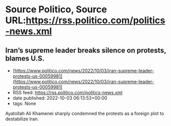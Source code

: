 # Source Politico, Source URL:https://rss.politico.com/politics-news.xml

## Iran’s supreme leader breaks silence on protests, blames U.S.
 - [https://www.politico.com/news/2022/10/03/iran-supreme-leader-protests-us-00059981](https://www.politico.com/news/2022/10/03/iran-supreme-leader-protests-us-00059981)
 - RSS feed: https://rss.politico.com/politics-news.xml
 - date published: 2022-10-03 06:13:53+00:00
 - tags: None

Ayatollah Ali Khamenei sharply condemned the protests as a foreign plot to destabilize Iran.
